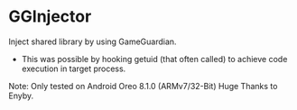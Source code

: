 # GGInjector
Inject shared library by using GameGuardian.
- This was possible by hooking getuid (that often called) to achieve code execution in target process.

Note: Only tested on Android Oreo 8.1.0 (ARMv7/32-Bit)
Huge Thanks to Enyby.
